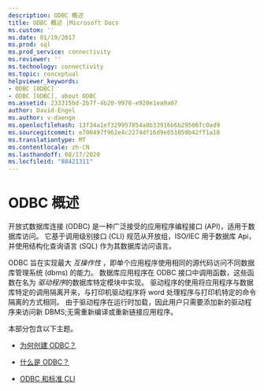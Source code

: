 ```yaml
---
description: ODBC 概述
title: ODBC 概述 |Microsoft Docs
ms.custom: ''
ms.date: 01/19/2017
ms.prod: sql
ms.prod_service: connectivity
ms.reviewer: ''
ms.technology: connectivity
ms.topic: conceptual
helpviewer_keywords:
- ODBC [ODBC]
- ODBC [ODBC], about ODBC
ms.assetid: 233315bd-2b7f-4b20-9978-e920e1ea9a07
author: David-Engel
ms.author: v-daenge
ms.openlocfilehash: 13f34a1ef329957854a8b33916b6b29506fc0ad9
ms.sourcegitcommit: e700497f962e4c2274df16d9e651059b42ff1a10
ms.translationtype: MT
ms.contentlocale: zh-CN
ms.lasthandoff: 08/17/2020
ms.locfileid: "88421311"
---
```

# <a name="odbc-overview"></a>ODBC 概述
开放式数据库连接 (ODBC) 是一种广泛接受的应用程序编程接口 (API)，适用于数据库访问。 它基于调用级别接口 (CLI) 规范从开放组，ISO/IEC 用于数据库 Api，并使用结构化查询语言 (SQL) 作为其数据库访问语言。  
  
 ODBC 旨在实现最大 *互操作性* ，即单个应用程序使用相同的源代码访问不同数据库管理系统 (dbms) 的能力。 数据库应用程序在 ODBC 接口中调用函数，这些函数在名为 *驱动程序*的数据库特定模块中实现。 驱动程序的使用将应用程序与数据库特定的调用隔离开来，与打印机驱动程序将 word 处理程序与打印机特定的命令隔离的方式相同。 由于驱动程序在运行时加载，因此用户只需要添加新的驱动程序来访问新 DBMS;无需重新编译或重新链接应用程序。  
  
 本部分包含以下主题。  
  
-   [为何创建 ODBC？](../../odbc/reference/why-was-odbc-created.md)  
  
-   [什么是 ODBC？](../../odbc/reference/what-is-odbc.md)  
  
-   [ODBC 和标准 CLI](../../odbc/reference/odbc-and-the-standard-cli.md)

